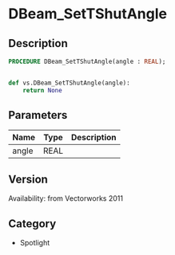 # DBeam_SetTShutAngle

## Description
```pascal
PROCEDURE DBeam_SetTShutAngle(angle : REAL);
```

```python

def vs.DBeam_SetTShutAngle(angle):
    return None
```

## Parameters
|Name|Type|Description|
|---|---|---|
|angle|REAL||

## Version
Availability: from Vectorworks 2011
## Category
* Spotlight

